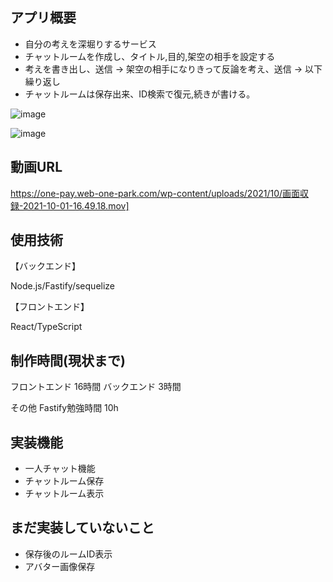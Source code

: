 ## アプリ概要
- 自分の考えを深堀りするサービス
- チャットルームを作成し、タイトル,目的,架空の相手を設定する
- 考えを書き出し、送信 → 架空の相手になりきって反論を考え、送信 → 以下繰り返し
- チャットルームは保存出来、ID検索で復元,続きが書ける。

![image](https://one-pay.web-one-park.com/wp-content/uploads/2021/10/React_Redux_App-1.png)

![image](https://one-pay.web-one-park.com/wp-content/uploads/2021/10/React_Redux_App.png)


## 動画URL
https://one-pay.web-one-park.com/wp-content/uploads/2021/10/画面収録-2021-10-01-16.49.18.mov]

## 使用技術
【バックエンド】 

Node.js/Fastify/sequelize

【フロントエンド】

React/TypeScript

## 制作時間(現状まで)
フロントエンド 16時間
バックエンド 3時間

その他 Fastify勉強時間 10h

## 実装機能
- 一人チャット機能
- チャットルーム保存
- チャットルーム表示

## まだ実装していないこと
- 保存後のルームID表示
- アバター画像保存



